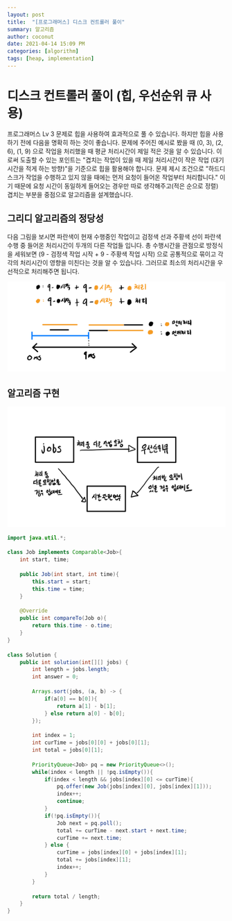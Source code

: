 ```yaml
---
layout: post
title:  "[프로그래머스] 디스크 컨트롤러 풀이"
summary: 알고리즘
author: coconut
date: 2021-04-14 15:09 PM
categories: [algorithm]
tags: [heap, implementation]
---
```


# 디스크 컨트롤러 풀이 (힙, 우선순위 큐 사용)

프로그래머스 Lv 3 문제로 힙을 사용하여 효과적으로 풀 수 있습니다. 하지만 힙을 사용하기 전에 다음을 명확히 하는 것이 좋습니다. 문제에 주어진 예시로 봤을 때 (0, 3), (2, 6), (1, 9) 으로 작업을 처리했을 때 평균 처리시간이 제일 적은 것을 알 수 있습니다. 이로써 도출할 수 있는 포인트는 "겹치는 작업이 있을 때 제일 처리시간이 작은 작업 (대기시간을 적게 하는 방향)"을 기준으로 힙을 활용해야 합니다. 문제 제시 조건으로 "하드디스크가 작업을 수행하고 있지 않을 때에는 먼저 요청이 들어온 작업부터 처리합니다." 이기 때문에 요청 시간이 동일하게 들어오는 경우만 따로 생각해주고(적은 순으로 정렬) 겹치는 부분을 중점으로 알고리즘을 설계했습니다.



## 그리디 알고리즘의 정당성

다음 그림을 보시면 파란색이 현재 수행중인 작업이고 검정색 선과 주황색 선이 파란색 수행 중 들어온 처리시간이 두개의 다른 작업들 입니다. 총 수행시간을 관점으로 방정식을 세워보면 (9 - 검정색 작업 시작 + 9 - 주황색 작업 시작) 으로 공통적으로 묶이고 각각의 처리시간이 영향을 미친다는 것을 알 수 있습니다. 그러므로 최소의 처리시간을 우선적으로 처리해주면 됩니다.



![IMG_1AEF76296870-1](/assets/img/post/diskcontroller/1.png)

## 알고리즘 구현

![IMG_7BC80FD8E8CD-1](/assets/img/post/diskcontroller/2.png)

```java
import java.util.*;

class Job implements Comparable<Job>{
    int start, time;
    
    public Job(int start, int time){
        this.start = start;
        this.time = time;
    }
    
    @Override
    public int compareTo(Job o){
        return this.time - o.time;
    }
}

class Solution {
    public int solution(int[][] jobs) {
        int length = jobs.length;
        int answer = 0;
        
        Arrays.sort(jobs, (a, b) -> {
            if(a[0] == b[0]){
                return a[1] - b[1];
            } else return a[0] - b[0];
        });
        
        int index = 1;
        int curTime = jobs[0][0] + jobs[0][1];
        int total = jobs[0][1];
        
        PriorityQueue<Job> pq = new PriorityQueue<>();
        while(index < length || !pq.isEmpty()){
            if(index < length && jobs[index][0] <= curTime){
                pq.offer(new Job(jobs[index][0], jobs[index][1]));
                index++;
                continue;
            }
            if(!pq.isEmpty()){
                Job next = pq.poll();
                total += curTime - next.start + next.time;
                curTime += next.time;
            } else {
                curTime = jobs[index][0] + jobs[index][1];
                total += jobs[index][1];
                index++;
            }
        }
        
        return total / length;
    }
}
```

